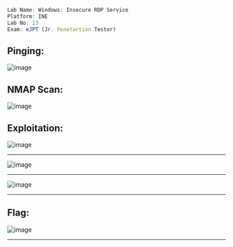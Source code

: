 ```jsx
Lab Name: Windows: Insecure RDP Service
Platform: INE
Lab No: 13
Exam: eJPT (Jr. Penetartion Tester)
```

## Pinging:

![image](https://github.com/user-attachments/assets/33c8a67a-e562-4599-bce7-6b92272bb58f)

## NMAP Scan:

![image](https://github.com/user-attachments/assets/031c85b5-ddf9-4352-8789-af30c527f210)

## Exploitation:

![image](https://github.com/user-attachments/assets/bcaaa606-ac82-46b9-bc8f-ebe78815be02)

---

![image](https://github.com/user-attachments/assets/d57db622-6528-4937-b071-8d37e00906e6)

---

![image](https://github.com/user-attachments/assets/aa7c2487-c12b-46c5-80ce-6809c14d88e2)

---

## Flag:

![image](https://github.com/user-attachments/assets/897eb300-213e-45ce-b135-d27ab5df9cec)

---
